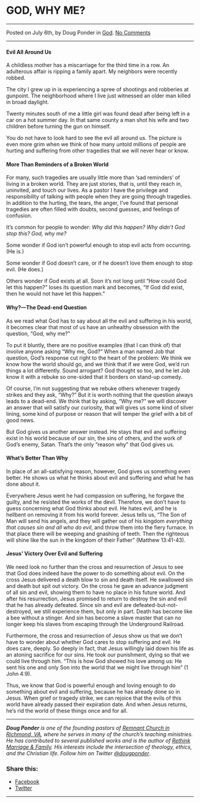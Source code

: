 GOD, WHY ME?
============

* * *

Posted on July 6th, by Doug Ponder in [God](http://www.remnantresource.org/category/god/). [No Comments](http://www.remnantresource.org/god-why-me/#respond)

* * *

#### Evil All Around Us

A childless mother has a miscarriage for the third time in a row. An adulterous affair is ripping a family apart. My neighbors were recently robbed.

The city I grew up in is experiencing a spree of shootings and robberies at gunpoint. The neighborhood where I live just witnessed an older man killed in broad daylight.

Twenty minutes south of me a little girl was found dead after being left in a car on a hot summer day. In that same county a man shot his wife and two children before turning the gun on himself.

You do not have to look hard to see the evil all around us. The picture is even more grim when we think of how many untold millions of people are hurting and suffering from other tragedies that we will never hear or know.

#### More Than Reminders of a Broken World

For many, such tragedies are usually little more than ‘sad reminders’ of living in a broken world. They are just stories, that is, until they reach in, uninvited, and touch our lives. As a pastor I have the privilege and responsibility of talking with people when they are going through tragedies. In addition to the hurting, the tears, the anger, I’ve found that personal tragedies are often filled with doubts, second guesses, and feelings of confusion.

It’s common for people to wonder: _Why did this happen? Why didn’t God stop this? God, why me?_

Some wonder if God isn’t powerful enough to stop evil acts from occurring. (He is.)

Some wonder if God doesn’t care, or if he doesn’t love them enough to stop evil. (He does.)

Others wonder if God exists at all. Soon it’s not long until “How could God let this happen?” loses its question mark and becomes, “If God did exist, then he would not have let this happen.”

#### Why?—The Dead-end Question

As we read what God has to say about all the evil and suffering in his world, it becomes clear that most of us have an unhealthy obsession with the question, “God, why me?”

To put it bluntly, there are no positive examples (that I can think of) that involve anyone asking “Why me, God?” When a man named Job that question, God’s response cut right to the heart of the problem: We think we know how the world should go, and we think that if _we_ were God, we’d run things a lot differently. Sound arrogant? God thought so too, and he let Job know it with a rebuke so one-sided that it borders on stand-up comedy.

Of course, I’m not suggesting that we rebuke others whenever tragedy strikes and they ask, “Why?” But it is worth nothing that the question always leads to a dead-end. We think that by asking, “Why me?” we will discover an answer that will satisfy our curiosity, that will gives us some kind of silver lining, some kind of purpose or reason that will temper the grief with a bit of good news.

But God gives us another answer instead. He stays that evil and suffering exist in his world because of our sin, the sins of others, and the work of God’s enemy, Satan. That’s the only “reason why” that God gives us.

#### What’s Better Than Why

In place of an all-satisfying reason, however, God gives us something even better. He shows us what he thinks about evil and suffering and what he has done about it.

Everywhere Jesus went he had compassion on suffering, he forgave the guilty, and he resisted the works of the devil. Therefore, we don’t have to guess concerning what God thinks about evil. He hates evil, and he is hellbent on removing it from his world forever. Jesus tells us, “The Son of Man will send his angels, and they will gather out of his kingdom _everything that causes sin and all who do evil_, and throw them into the fiery furnace. In that place there will be weeping and gnashing of teeth. Then the righteous will shine like the sun in the kingdom of their Father” (Matthew 13:41-43).

#### Jesus’ Victory Over Evil and Suffering

We need look no further than the cross and resurrection of Jesus to see that God does indeed have the power to do something about evil. On the cross Jesus delivered a death blow to sin and death itself. He swallowed sin and death but spit out victory. On the cross he gave an advance judgment of all sin and evil, showing them to have no place in his future world. And after his resurrection, Jesus promised to return to destroy the sin and evil that he has already defeated. Since sin and evil are defeated-but-not-destroyed, we still experience them, but only in part. Death has become like a bee without a stinger. And sin has become a slave master that can no longer keep his slaves from escaping through the Underground Railroad.

Furthermore, the cross and resurrection of Jesus show us that we don’t have to wonder about whether God cares to stop suffering and evil. He does care, deeply. So deeply in fact, that Jesus willingly laid down his life as an atoning sacrifice for our sins. He took our punishment, dying so that we could live through him. “This is how God showed his love among us: He sent his one and only Son into the world that we might live through him” (1 John 4:9).

Thus, we know that God is powerful enough and loving enough to do something about evil and suffering, because he has already done so in Jesus. When grief or tragedy strike, we can rejoice that the evils of this world have already passed their expiration date. And when Jesus returns, he’s rid the world of these things once and for all.

* * *

_**Doug Ponder** is one of the founding pastors of [Remnant Church in Richmond, VA](http://www.remnantrichmond.org/), where he serves in many of the church’s teaching ministries. He has contributed to several published works and is the author of [Rethink Marriage & Family](http://www.remnantrichmond.org/mediafiles/uploaded/r/0e1604567_rethink-marriage-and-family-ebook.pdf). His interests include the intersection of theology, ethics, and the Christian life. Follow him on Twitter [@dougponder](https://twitter.com/dougponder)_.

### Share this:

*   [Facebook](http://www.remnantresource.org/god-why-me/?share=facebook "Click to share on Facebook")
*   [Twitter](http://www.remnantresource.org/god-why-me/?share=twitter "Click to share on Twitter")

  

* * *
